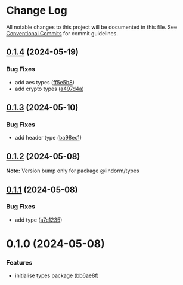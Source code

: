 # Change Log

All notable changes to this project will be documented in this file.
See [Conventional Commits](https://conventionalcommits.org) for commit guidelines.

## [0.1.4](https://github.com/lindorm-io/monorepo/compare/@lindorm/types@0.1.3...@lindorm/types@0.1.4) (2024-05-19)

### Bug Fixes

- add aes types ([ff5e5b8](https://github.com/lindorm-io/monorepo/commit/ff5e5b8d5e953bd86845d13639f20da2d1594bd0))
- add crypto types ([a497d4a](https://github.com/lindorm-io/monorepo/commit/a497d4ae5391d4266be0ed3d5c005ca9efd8caaa))

## [0.1.3](https://github.com/lindorm-io/monorepo/compare/@lindorm/types@0.1.2...@lindorm/types@0.1.3) (2024-05-10)

### Bug Fixes

- add header type ([ba98ec1](https://github.com/lindorm-io/monorepo/commit/ba98ec12d4733fa36252a3486503d26d5d5a1088))

## [0.1.2](https://github.com/lindorm-io/monorepo/compare/@lindorm/types@0.1.1...@lindorm/types@0.1.2) (2024-05-08)

**Note:** Version bump only for package @lindorm/types

## [0.1.1](https://github.com/lindorm-io/monorepo/compare/@lindorm/types@0.1.0...@lindorm/types@0.1.1) (2024-05-08)

### Bug Fixes

- add type ([a7c1235](https://github.com/lindorm-io/monorepo/commit/a7c12359a8931af4d0142fd90c2fc2e139181dee))

# 0.1.0 (2024-05-08)

### Features

- initialise types package ([bb6ae8f](https://github.com/lindorm-io/monorepo/commit/bb6ae8fb16d2e92e9a18932cc9e4042967d6d852))

